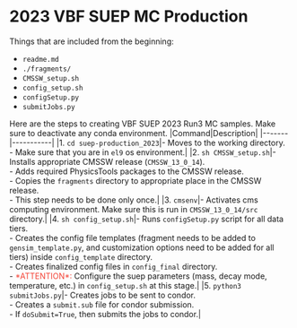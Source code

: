 # 2023 VBF SUEP MC Production

Things that are included from the beginning:
- ```readme.md```
- ```./fragments/```
- ```CMSSW_setup.sh```
- ```config_setup.sh```
- ```configSetup.py```
- ```submitJobs.py```

Here are the steps to creating VBF SUEP 2023 Run3 MC samples. Make sure to deactivate any conda environment.
|Command|Description|
|-------|-----------|
|1. ```cd suep-production_2023```|- Moves to the working directory.<br>- Make sure that you are in ```el9``` os environment.|
|2. ```sh CMSSW_setup.sh```|- Installs appropriate CMSSW release (```CMSSW_13_0_14```).<br>- Adds required PhysicsTools packages to the CMSSW release.<br>- Copies the ```fragments``` directory to appropriate place in the CMSSW release.<br>- This step needs to be done only once.|
|3. ```cmsenv```|- Activates cms computing environment. Make sure this is run in ```CMSSW_13_0_14/src``` directory.|
|4. ```sh config_setup.sh```|- Runs ```configSetup.py``` script for all data tiers. <br>- Creates the config file templates (fragment needs to be added to ```gensim_template.py```, and customization options need to be added for all tiers) inside ```config_template``` directory.<br>- Creates finalized config files in ```config_final``` directory.<br>- <span style="color:#f44336">\*ATTENTION\*: </span>Configure the suep parameters (mass, decay mode, temperature, etc.) in ```config_setup.sh``` at this stage.|
|5. ```python3 submitJobs.py```|- Creates jobs to be sent to condor.<br>- Creates a ```submit.sub``` file for condor submission.<br>- If ```doSubmit=True```, then submits the jobs to condor.|